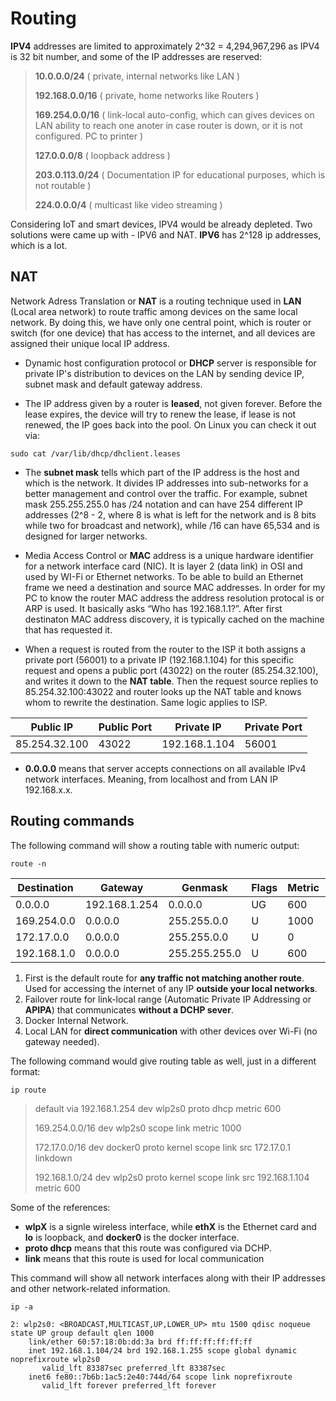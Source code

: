 # Routing

**IPV4** addresses are limited to approximately 2^32 = 4,294,967,296 as IPV4 is 32 bit number, and some of the IP addresses are reserved:

> **10.0.0.0/24** ( private, internal networks like LAN )
>
> **192.168.0.0/16** ( private, home networks like Routers )
>
> **169.254.0.0/16** ( link-local auto-config, which can gives devices on LAN ability to reach one anoter in case router is down, or it is not configured. PC to printer )
>
> **127.0.0.0/8** ( loopback address )
>
> **203.0.113.0/24** ( Documentation IP for educational purposes, which is not routable )
>
> **224.0.0.0/4** ( multicast like video streaming )

Considering IoT and smart devices, IPV4 would be already depleted. Two solutions were came up with - IPV6 and NAT. **IPV6** has 2^128 ip addresses, which is a lot.

## NAT

Network Adress Translation or **NAT** is a routing technique used in **LAN** (Local area network) to route traffic among devices on the same local network. By doing this, we have only one central point, which is router or switch (for one device) that has access to the internet, and all devices are assigned their unique local IP address.

- Dynamic host configuration protocol or **DHCP** server is responsible for private IP's distribution to devices on the LAN by sending device IP, subnet mask and default gateway address.

- The IP address given by a router is **leased**, not given forever. Before the lease expires, the device will try to renew the lease, if lease is not renewed, the IP goes back into the pool. On Linux you can check it out via:

```
sudo cat /var/lib/dhcp/dhclient.leases
```

- The **subnet mask** tells which part of the IP address is the host and which is the network. It divides IP addresses into sub-networks for a better management and control over the traffic. For example, subnet mask 255.255.255.0 has /24 notation and can have 254 different IP addresses (2^8 - 2, where 8 is what is left for the network and is 8 bits while two for broadcast and network), while /16 can have 65,534 and is designed for larger networks.

- Media Access Control or **MAC** address is a unique hardware identifier for a network interface card (NIC). It is layer 2 (data link) in OSI and used by WI-Fi or Ethernet networks. To be able to build an Ethernet frame we need a destination and source MAC addresses. In order for my PC to know the router MAC address the address resolution protocal is or ARP is used. It basically asks “Who has 192.168.1.1?”. After first destinaton MAC address discovery, it is typically cached on the machine that has requested it.

- When a request is routed from the router to the ISP it both assigns a private port (56001) to a private IP (192.168.1.104) for this specific request and opens a public port (43022) on the router (85.254.32.100), and writes it down to the **NAT table**. Then the request source replies to 85.254.32.100:43022 and router looks up the NAT table and knows whom to rewrite the destination. Same logic applies to ISP.

| Public IP     | Public Port | Private IP    | Private Port |
| ------------- | ----------- | ------------- | ------------ |
| 85.254.32.100 | 43022       | 192.168.1.104 | 56001        |

- **0.0.0.0** means that server accepts connections on all available IPv4 network interfaces. Meaning, from localhost and from LAN IP 192.168.x.x.

## Routing commands

The following command will show a routing table with numeric output:

```
route -n
```

| Destination | Gateway       | Genmask       | Flags | Metric | Ref | Use | Iface   |
| ----------- | ------------- | ------------- | ----- | ------ | --- | --- | ------- |
| 0.0.0.0     | 192.168.1.254 | 0.0.0.0       | UG    | 600    | 0   | 0   | wlp2s0  |
| 169.254.0.0 | 0.0.0.0       | 255.255.0.0   | U     | 1000   | 0   | 0   | wlp2s0  |
| 172.17.0.0  | 0.0.0.0       | 255.255.0.0   | U     | 0      | 0   | 0   | docker0 |
| 192.168.1.0 | 0.0.0.0       | 255.255.255.0 | U     | 600    | 0   | 0   | wlp2s0  |

1. First is the default route for **any traffic not matching another route**. Used for accessing the internet of any IP **outside your local networks**.
2. Failover route for link-local range (Automatic Private IP Addressing or **APIPA**) that communicates **without a DCHP sever**.
3. Docker Internal Network.
4. Local LAN for **direct communication** with other devices over Wi-Fi (no gateway needed).

The following command would give routing table as well, just in a different format:

```
ip route
```

> default via 192.168.1.254 dev wlp2s0 proto dhcp metric 600
>
> 169.254.0.0/16 dev wlp2s0 scope link metric 1000
>
> 172.17.0.0/16 dev docker0 proto kernel scope link src 172.17.0.1 linkdown
>
> 192.168.1.0/24 dev wlp2s0 proto kernel scope link src 192.168.1.104 metric 600

Some of the references:

- **wlpX** is a signle wireless interface, while **ethX** is the Ethernet card and **lo** is loopback, and **docker0** is the docker interface.
- **proto dhcp** means that this route was configured via DCHP.
- **link** means that this route is used for local communication

This command will show all network interfaces along with their IP addresses and other network-related information.

```
ip -a
```

```
2: wlp2s0: <BROADCAST,MULTICAST,UP,LOWER_UP> mtu 1500 qdisc noqueue state UP group default qlen 1000
    link/ether 60:57:18:0b:dd:3a brd ff:ff:ff:ff:ff:ff
    inet 192.168.1.104/24 brd 192.168.1.255 scope global dynamic noprefixroute wlp2s0
       valid_lft 83387sec preferred_lft 83387sec
    inet6 fe80::7b6b:1ac5:2e40:744d/64 scope link noprefixroute
       valid_lft forever preferred_lft forever
```
